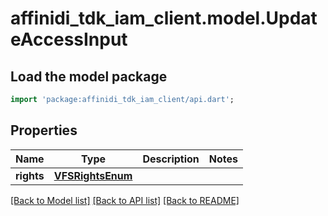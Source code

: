 # affinidi_tdk_iam_client.model.UpdateAccessInput

## Load the model package

```dart
import 'package:affinidi_tdk_iam_client/api.dart';
```

## Properties

| Name       | Type                                  | Description | Notes |
| ---------- | ------------------------------------- | ----------- | ----- |
| **rights** | [**VFSRightsEnum**](VFSRightsEnum.md) |             |

[[Back to Model list]](../README.md#documentation-for-models) [[Back to API list]](../README.md#documentation-for-api-endpoints) [[Back to README]](../README.md)
